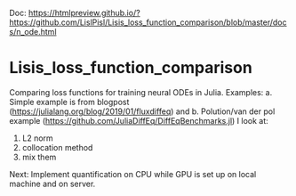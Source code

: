 Doc: https://htmlpreview.github.io/?https://github.com/LislPisl/Lisis_loss_function_comparison/blob/master/docs/n_ode.html
# Lisis_loss_function_comparison
Comparing loss functions for training neural ODEs in Julia.
Examples: a. Simple example is from blogpost (https://julialang.org/blog/2019/01/fluxdiffeq) and b. Polution/van der pol example (https://github.com/JuliaDiffEq/DiffEqBenchmarks.jl)
I look at:
  1. L2 norm
  2. collocation method
  3. mix them

Next: Implement quantification on CPU while GPU is set up on local machine and on server. 
